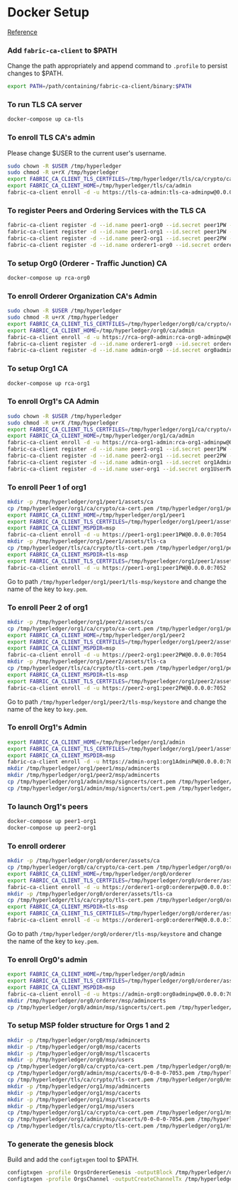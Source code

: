 # Docker Setup
[Reference](https://hyperledger-fabric-ca.readthedocs.io/en/latest/operations_guide.html)

### Add `fabric-ca-client` to $PATH
Change the path appropriately and append command to `.profile` to persist changes to $PATH. 
```bash
export PATH=/path/containing/fabric-ca-client/binary:$PATH
```

### To run TLS CA server
```bash
docker-compose up ca-tls
```

### To enroll TLS CA's admin
Please change $USER to the current user's username. 
```bash
sudo chown -R $USER /tmp/hyperledger
sudo chmod -R u+rX /tmp/hyperledger
export FABRIC_CA_CLIENT_TLS_CERTFILES=/tmp/hyperledger/tls/ca/crypto/ca-cert.pem
export FABRIC_CA_CLIENT_HOME=/tmp/hyperledger/tls/ca/admin
fabric-ca-client enroll -d -u https://tls-ca-admin:tls-ca-adminpw@0.0.0.0:7052
```

### To register Peers and Ordering Services with the TLS CA
```bash
fabric-ca-client register -d --id.name peer1-org0 --id.secret peer1PW --id.type peer -u https://0.0.0.0:7052
fabric-ca-client register -d --id.name peer1-org1 --id.secret peer1PW --id.type peer -u https://0.0.0.0:7052
fabric-ca-client register -d --id.name peer2-org1 --id.secret peer2PW --id.type peer -u https://0.0.0.0:7052
fabric-ca-client register -d --id.name orderer1-org0 --id.secret ordererPW --id.type orderer -u https://0.0.0.0:7052
```

### To setup Org0 (Orderer - Traffic Junction) CA
```bash
docker-compose up rca-org0
```

### To enroll Orderer Organization CA's Admin
```bash
sudo chown -R $USER /tmp/hyperledger
sudo chmod -R u+rX /tmp/hyperledger
export FABRIC_CA_CLIENT_TLS_CERTFILES=/tmp/hyperledger/org0/ca/crypto/ca-cert.pem
export FABRIC_CA_CLIENT_HOME=/tmp/hyperledger/org0/ca/admin
fabric-ca-client enroll -d -u https://rca-org0-admin:rca-org0-adminpw@0.0.0.0:7053
fabric-ca-client register -d --id.name orderer1-org0 --id.secret ordererpw --id.type orderer -u https://0.0.0.0:7053
fabric-ca-client register -d --id.name admin-org0 --id.secret org0adminpw --id.type admin --id.attrs "hf.Registrar.Roles=client,hf.Registrar.Attributes=*,hf.Revoker=true,hf.GenCRL=true,admin=true:ecert,abac.init=true:ecert" -u https://0.0.0.0:7053
```

### To setup Org1 CA
```bash
docker-compose up rca-org1
```

### To enroll Org1's CA Admin
```bash
sudo chown -R $USER /tmp/hyperledger
sudo chmod -R u+rX /tmp/hyperledger
export FABRIC_CA_CLIENT_TLS_CERTFILES=/tmp/hyperledger/org1/ca/crypto/ca-cert.pem
export FABRIC_CA_CLIENT_HOME=/tmp/hyperledger/org1/ca/admin
fabric-ca-client enroll -d -u https://rca-org1-admin:rca-org1-adminpw@0.0.0.0:7054
fabric-ca-client register -d --id.name peer1-org1 --id.secret peer1PW --id.type peer -u https://0.0.0.0:7054
fabric-ca-client register -d --id.name peer2-org1 --id.secret peer2PW --id.type peer -u https://0.0.0.0:7054
fabric-ca-client register -d --id.name admin-org1 --id.secret org1AdminPW --id.type user -u https://0.0.0.0:7054
fabric-ca-client register -d --id.name user-org1 --id.secret org1UserPW --id.type user -u https://0.0.0.0:7054
```

### To enroll Peer 1 of org1
```bash
mkdir -p /tmp/hyperledger/org1/peer1/assets/ca
cp /tmp/hyperledger/org1/ca/crypto/ca-cert.pem /tmp/hyperledger/org1/peer1/assets/ca/org1-ca-cert.pem
export FABRIC_CA_CLIENT_HOME=/tmp/hyperledger/org1/peer1
export FABRIC_CA_CLIENT_TLS_CERTFILES=/tmp/hyperledger/org1/peer1/assets/ca/org1-ca-cert.pem
export FABRIC_CA_CLIENT_MSPDIR=msp
fabric-ca-client enroll -d -u https://peer1-org1:peer1PW@0.0.0.0:7054
mkdir -p /tmp/hyperledger/org1/peer1/assets/tls-ca
cp /tmp/hyperledger/tls/ca/crypto/tls-cert.pem /tmp/hyperledger/org1/peer1/assets/tls-ca/tls-ca-cert.pem
export FABRIC_CA_CLIENT_MSPDIR=tls-msp
export FABRIC_CA_CLIENT_TLS_CERTFILES=/tmp/hyperledger/org1/peer1/assets/tls-ca/tls-ca-cert.pem
fabric-ca-client enroll -d -u https://peer1-org1:peer1PW@0.0.0.0:7052 --enrollment.profile tls --csr.hosts peer1-org1
```
Go to path `/tmp/hyperledger/org1/peer1/tls-msp/keystore` and change the name of the key to `key.pem`. 

### To enroll Peer 2 of org1
```bash
mkdir -p /tmp/hyperledger/org1/peer2/assets/ca
cp /tmp/hyperledger/org1/ca/crypto/ca-cert.pem /tmp/hyperledger/org1/peer2/assets/ca/org1-ca-cert.pem
export FABRIC_CA_CLIENT_HOME=/tmp/hyperledger/org1/peer2
export FABRIC_CA_CLIENT_TLS_CERTFILES=/tmp/hyperledger/org1/peer2/assets/ca/org1-ca-cert.pem
export FABRIC_CA_CLIENT_MSPDIR=msp
fabric-ca-client enroll -d -u https://peer2-org1:peer2PW@0.0.0.0:7054
mkdir -p /tmp/hyperledger/org1/peer2/assets/tls-ca
cp /tmp/hyperledger/tls/ca/crypto/tls-cert.pem /tmp/hyperledger/org1/peer2/assets/tls-ca/tls-ca-cert.pem
export FABRIC_CA_CLIENT_MSPDIR=tls-msp
export FABRIC_CA_CLIENT_TLS_CERTFILES=/tmp/hyperledger/org1/peer2/assets/tls-ca/tls-ca-cert.pem
fabric-ca-client enroll -d -u https://peer2-org1:peer2PW@0.0.0.0:7052 --enrollment.profile tls --csr.hosts peer2-org1
```
Go to path `/tmp/hyperledger/org1/peer2/tls-msp/keystore` and change the name of the key to `key.pem`. 

### To enroll Org1's Admin
```bash
export FABRIC_CA_CLIENT_HOME=/tmp/hyperledger/org1/admin
export FABRIC_CA_CLIENT_TLS_CERTFILES=/tmp/hyperledger/org1/peer1/assets/ca/org1-ca-cert.pem
export FABRIC_CA_CLIENT_MSPDIR=msp
fabric-ca-client enroll -d -u https://admin-org1:org1AdminPW@0.0.0.0:7054
mkdir /tmp/hyperledger/org1/peer1/msp/admincerts
mkdir /tmp/hyperledger/org1/peer2/msp/admincerts
cp /tmp/hyperledger/org1/admin/msp/signcerts/cert.pem /tmp/hyperledger/org1/peer1/msp/admincerts/org1-admin-cert.pem
cp /tmp/hyperledger/org1/admin/msp/signcerts/cert.pem /tmp/hyperledger/org1/peer2/msp/admincerts/org1-admin-cert.pem
```

### To launch Org1's peers
```bash
docker-compose up peer1-org1
docker-compose up peer2-org1
```

### To enroll orderer
```bash
mkdir -p /tmp/hyperledger/org0/orderer/assets/ca
cp /tmp/hyperledger/org0/ca/crypto/ca-cert.pem /tmp/hyperledger/org0/orderer/assets/ca/org0-ca-cert.pem
export FABRIC_CA_CLIENT_HOME=/tmp/hyperledger/org0/orderer
export FABRIC_CA_CLIENT_TLS_CERTFILES=/tmp/hyperledger/org0/orderer/assets/ca/org0-ca-cert.pem
fabric-ca-client enroll -d -u https://orderer1-org0:ordererpw@0.0.0.0:7053
mkdir -p /tmp/hyperledger/org0/orderer/assets/tls-ca
cp /tmp/hyperledger/tls/ca/crypto/tls-cert.pem /tmp/hyperledger/org0/orderer/assets/tls-ca/tls-ca-cert.pem
export FABRIC_CA_CLIENT_MSPDIR=tls-msp
export FABRIC_CA_CLIENT_TLS_CERTFILES=/tmp/hyperledger/org0/orderer/assets/tls-ca/tls-ca-cert.pem
fabric-ca-client enroll -d -u https://orderer1-org0:ordererPW@0.0.0.0:7052 --enrollment.profile tls --csr.hosts orderer1-org0
```
Go to path `/tmp/hyperledger/org0/orderer/tls-msp/keystore` and change the name of the key to `key.pem`.

### To enroll Org0's admin
```bash
export FABRIC_CA_CLIENT_HOME=/tmp/hyperledger/org0/admin
export FABRIC_CA_CLIENT_TLS_CERTFILES=/tmp/hyperledger/org0/orderer/assets/ca/org0-ca-cert.pem
export FABRIC_CA_CLIENT_MSPDIR=msp
fabric-ca-client enroll -d -u https://admin-org0:org0adminpw@0.0.0.0:7053
mkdir /tmp/hyperledger/org0/orderer/msp/admincerts
cp /tmp/hyperledger/org0/admin/msp/signcerts/cert.pem /tmp/hyperledger/org0/orderer/msp/admincerts/orderer-admin-cert.pem
```

### To setup MSP folder structure for Orgs 1 and 2
```bash
mkdir -p /tmp/hyperledger/org0/msp/admincerts
mkdir -p /tmp/hyperledger/org0/msp/cacerts
mkdir -p /tmp/hyperledger/org0/msp/tlscacerts
mkdir -p /tmp/hyperledger/org0/msp/users
cp /tmp/hyperledger/org0/ca/crypto/ca-cert.pem /tmp/hyperledger/org0/msp/admincerts/admin-org0-cert.pem
cp /tmp/hyperledger/org0/admin/msp/cacerts/0-0-0-0-7053.pem /tmp/hyperledger/org0/msp/cacerts/org0-ca-cert.pem
cp /tmp/hyperledger/tls/ca/crypto/tls-cert.pem /tmp/hyperledger/org0/msp/tlscacerts/tls-ca-cert.pem
mkdir -p /tmp/hyperledger/org1/msp/admincerts
mkdir -p /tmp/hyperledger/org1/msp/cacerts
mkdir -p /tmp/hyperledger/org1/msp/tlscacerts
mkdir -p /tmp/hyperledger/org1/msp/users
cp /tmp/hyperledger/org1/ca/crypto/ca-cert.pem /tmp/hyperledger/org1/msp/admincerts/admin-org1-cert.pem
cp /tmp/hyperledger/org1/admin/msp/cacerts/0-0-0-0-7054.pem /tmp/hyperledger/org1/msp/cacerts/org1-ca-cert.pem
cp /tmp/hyperledger/tls/ca/crypto/tls-cert.pem /tmp/hyperledger/org1/msp/tlscacerts/tls-ca-cert.pem
```

### To generate the genesis block
Build and add the `configtxgen` tool to $PATH. 
```bash
configtxgen -profile OrgsOrdererGenesis -outputBlock /tmp/hyperledger/org0/orderer/genesis.block -channelID syschannel
configtxgen -profile OrgsChannel -outputCreateChannelTx /tmp/hyperledger/org0/orderer/channel.tx -channelID mychannel
```
